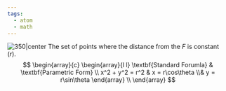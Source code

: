 ```yaml
---
tags:
  - atom
  - math
---
```

![350|center](circle.excalidraw)
The set of points where the distance from the $F$ is constant ($r$).
$$
\begin{array}{c}
	\begin{array}{l l}
		\textbf{Standard Forumla} & \textbf{Parametric Form} \\
		x^2 + y^2 = r^2 
			& 
		x = r\cos\theta 
			\\&
		y = r\sin\theta
	\end{array} \\
\end{array}
$$